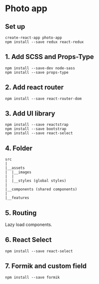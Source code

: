 # Photo app

## Set up

```
create-react-app photo-app
npm install --save redux react-redux
```

## 1. Add SCSS and Props-Type

```
npm install --save-dev node-sass
npm install --save props-type
```

## 2. Add react router

```
npm install --save react-router-dom
```

## 3. Add UI library

```
npm install --save reactstrap
npm install --save bootstrap
npm install --save react-select
```

## 4. Folder

```
src
|
|__assets
|  |__images
|  |
|  |__styles (global styles)
|
|__components (shared components)
|
|__features
```

## 5. Routing

Lazy load components.

## 6. React Select

```
npm install --save react-select
```

## 7. Formik and custom field

```
npm install --save formik
```
